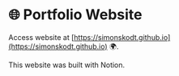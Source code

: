 # 🌐 Portfolio Website

Access website at [https://simonskodt.github.io](https://simonskodt.github.io) 🌍.

This website was built with Notion.